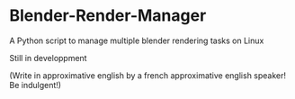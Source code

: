 # Blender-Render-Manager
A Python script to manage multiple blender rendering tasks on Linux


Still in developpment 


(Write in approximative english by a french approximative english speaker! Be indulgent!)
